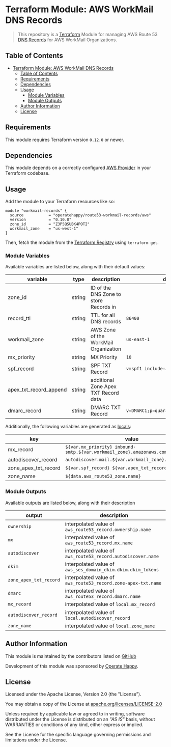 # Terraform Module: AWS WorkMail DNS Records

> This repository is a [Terraform](https://terraform.io/) Module for managing AWS Route 53 [DNS Records](https://docs.aws.amazon.com/workmail/latest/adminguide/add_domain.html) for AWS WorkMail Organizations.

## Table of Contents

- [Terraform Module: AWS WorkMail DNS Records](#terraform-module-aws-workmail-dns-records)
  - [Table of Contents](#table-of-contents)
  - [Requirements](#requirements)
  - [Dependencies](#dependencies)
  - [Usage](#usage)
    - [Module Variables](#module-variables)
    - [Module Outputs](#module-outputs)
  - [Author Information](#author-information)
  - [License](#license)

## Requirements

This module requires Terraform version `0.12.0` or newer.

## Dependencies

This module depends on a correctly configured [AWS Provider](https://www.terraform.io/docs/providers/aws/index.html) in your Terraform codebase.

## Usage

Add the module to your Terraform resources like so:

```hcl
module "workmail-records" {
  source           = "operatehappy/route53-workmail-records/aws"
  version          = "0.10.0"
  zone_id          = "Z3P5QSUBK4POTI"
  workmail_zone    = "us-west-1"
}
```

Then, fetch the module from the [Terraform Registry](https://registry.terraform.io/modules/operatehappy/route53-workmail-records) using `terraform get`.

### Module Variables

Available variables are listed below, along with their default values:

| variable               | type   | description                            | default                               |
|------------------------|--------|----------------------------------------|---------------------------------------|
| zone_id                | string | ID of the DNS Zone to store Records in |                                       |
| record_ttl             | string | TTL for all DNS records                | `86400`                               |
| workmail_zone          | string | AWS Zone of the WorkMail Organization  | `us-east-1`                           |
| mx_priority            | string | MX Priority                            | `10`                                  |
| spf_record             | string | SPF TXT Record                         | `v=spf1 include:amazonses.com ~all;`  |
| apex_txt_record_append | string | additional Zone Apex TXT Record data   |                                       |
| dmarc_record           | string | DMARC TXT Record                       | `v=DMARC1;p=quarantine;pct=100;fo=1;` |

Additionally, the following variables are generated as [locals](https://www.terraform.io/docs/configuration/locals.html):

| key                  | value                                                                 |
|----------------------|-----------------------------------------------------------------------|
| mx_record            | `${var.mx_priority} inbound-smtp.${var.workmail_zone}.amazonaws.com.` |
| autodiscover_record  | `autodiscover.mail.${var.workmail_zone}.awsapps.com.`                 |
| zone_apex_txt_record | `${var.spf_record} ${var.apex_txt_record_append}`                     |
| zone_name            | `${data.aws_route53_zone.name}`                                       |

### Module Outputs

Available outputs are listed below, along with their description

| output                 | description                                                   |
|------------------------|---------------------------------------------------------------|
| `ownership`            | interpolated value of `aws_route53_record.ownership.name`     |
| `mx`                   | interpolated value of `aws_route53_record.mx.name`            |
| `autodiscover`         | interpolated value of `aws_route53_record.autodiscover.name`  |
| `dkim`                 | interpolated value of `aws_ses_domain_dkim.dkim.dkim_tokens`  |
| `zone_apex_txt_record` | interpolated value of `aws_route53_record.zone-apex-txt.name` |
| `dmarc`                | interpolated value of `aws_route53_record.dmarc.name`         |
| `mx_record`            | interpolated value of `local.mx_record`                       |
| `autodiscover_record`  | interpolated value of `local.autodiscover_record`             |
| `zone_name`            | interpolated value of `local.zone_name`                       |

## Author Information

This module is maintained by the contributors listed on [GitHub](https://github.com/operatehappy/terraform-aws-route53-workmail-records/graphs/contributors)

Development of this module was sponsored by [Operate Happy](https://github.com/operatehappy).

## License

Licensed under the Apache License, Version 2.0 (the "License").

You may obtain a copy of the License at [apache.org/licenses/LICENSE-2.0](http://www.apache.org/licenses/LICENSE-2.0)

Unless required by applicable law or agreed to in writing, software distributed under the License is distributed on an _"AS IS"_ basis, without WARRANTIES or conditions of any kind, either express or implied.

See the License for the specific language governing permissions and limitations under the License.
